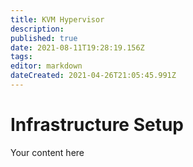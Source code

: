 ```yaml
---
title: KVM Hypervisor
description: 
published: true
date: 2021-08-11T19:28:19.156Z
tags: 
editor: markdown
dateCreated: 2021-04-26T21:05:45.991Z
---
```


# Infrastructure Setup
Your content here